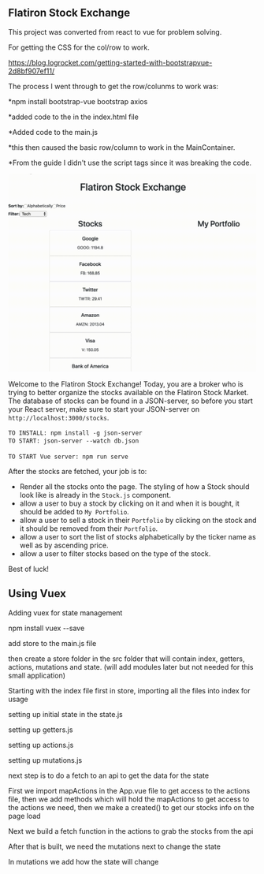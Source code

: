 ## Flatiron Stock Exchange

This project was converted from react to vue for problem solving.


For getting the CSS for the col/row to work.

https://blog.logrocket.com/getting-started-with-bootstrapvue-2d8bf907ef11/

The process I went through to get the row/colunms to work was:

*npm install bootstrap-vue bootstrap axios

*added code to the <head> in the index.html file

*Added code to the main.js

*this then caused the basic row/column to work in the MainContainer.


*From the guide I didn't use the script tags since it was breaking the code.

<!-- Add Vue and BootstrapVue scripts just before the closing </body> tag -->

<script src="https://unpkg.com/vue/dist/vue.min.js"></script>

<script src="https://unpkg.com/bootstrap-vue@latest/dist/bootstrap-vue.min.js"></script>


![Clone Down Repo to See GIF](./stocks.gif)

Welcome to the Flatiron Stock Exchange!
Today, you are a broker who is trying to better organize the stocks available on the Flatiron Stock Market.
The database of stocks can be found in a JSON-server, so before you start your React server, make sure to start your JSON-server on `http://localhost:3000/stocks`.

```
TO INSTALL: npm install -g json-server
TO START: json-server --watch db.json

TO START Vue server: npm run serve
```

After the stocks are fetched, your job is to:
* Render all the stocks onto the page. The styling of how a Stock should look like is already in the `Stock.js` component.
* allow a user to buy a stock by clicking on it and when it is bought, it should be added to `My Portfolio`.
* allow a user to sell a stock in their `Portfolio` by clicking on the stock and it should be removed from their `Portfolio`.
* allow a user to sort the list of stocks alphabetically by the ticker name as well as by ascending price.
* allow a user to filter stocks based on the type of the stock.

Best of luck!


## Using Vuex

Adding vuex for state management

npm install vuex --save

add store to the main.js file

then create a store folder in the src folder that will contain index, getters, actions, mutations and state. (will add modules later but not needed for this small application)

Starting with the index file first in store, importing all the files into index for usage

setting up initial state in the state.js

setting up getters.js

setting up actions.js

setting up mutations.js

next step is to do a fetch to an api to get the data for the state

First we import mapActions in the App.vue file to get access to the actions file,
then we add methods which will hold the mapActions to get access to the actions we need,
then we make a created() to get our stocks info on the page load

Next we build a fetch function in the actions to grab the stocks from the api

After that is built, we need the mutations next to change the state

In mutations we add how the state will change








